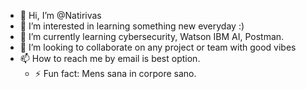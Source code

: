 - 👋 Hi, I’m @Natirivas
- 👀 I’m interested in learning something new everyday :)
- 🌱 I’m currently learning cybersecurity, Watson IBM AI, Postman.
- 💞️ I’m looking to collaborate on any project or team with good vibes
- 📫 How to reach me by email is best option.
  - ⚡ Fun fact: Mens sana in corpore sano. 

<!---
Natirivas/Natirivas is a ✨ special ✨ repository because its `README.md` (this file) appears on your GitHub profile.
You can click the Preview link to take a look at your changes.
--->
